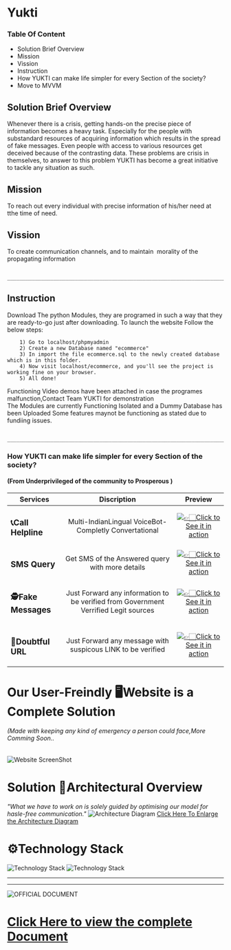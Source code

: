 # Yukti
### Table Of Content

* Solution Brief Overview
* Mission
* Vission
* Instruction
* How YUKTI can make life simpler for every Section of the society?
* Move to MVVM
## Solution Brief Overview
Whenever there is a crisis, getting hands-on the precise piece of information becomes a heavy task. Especially for the people with substandard resources of acquiring information which results in the spread of fake messages. Even people with access to various resources get deceived because of the contrasting data.
These problems are crisis in themselves, to answer to this problem YUKTI has become a great initiative to tackle any situation as such.

## Mission
To reach out every individual  with precise information of his/her need at tthe time of need.

## Vission
To create communication channels, and to maintain  morality of the propagating information
                     
                     _________________________________________________________________________________
## Instruction 
 Download The python Modules, they are programed in such a way that they are ready-to-go just after downloading.
 To launch the website Follow the below steps:
 
        1) Go to localhost/phpmyadmin 
        2) Create a new Database named "ecommerce" 
        3) In import the file ecommerce.sql to the newly created database which is in this folder.
        4) Now visit localhost/ecommerce, and you'll see the project is working fine on your browser. 
        5) All done! 
Functioning Video demos have been attached in case the programes malfunction,Contact Team YUKTI for demonstration        
The Modules are currently Functioning Isolated and a Dummy Database has been Uploaded Some features maynot be functioning as stated due to fundiing issues.


                     _________________________________________________________________________________
### __How YUKTI can make life simpler for every Section of the society?__
#### __(From Underprivileged of the community to Prosperous )__

|  Services             |Discription|Preview    |
| --------------------- |:---------:|:---------:|
|<h3>📞Call Helpline</h1>|Multi-IndianLingual VoiceBot-Completly Convertational |![](/Art%20For%20ReadMe/calling.gif)[👉🏻Click to See it in action](https://www.youtube.com/watch?v=ixiJNRU1iBU&t=29s)           |
|<h3>SMS Query</h1>    |Get SMS of the Answered query with more details             |![](/Art%20For%20ReadMe/Screenshot%20(93).png)[👉🏻Click to See it in action](https://www.youtube.com/watch?v=ixiJNRU1iBU&t=29s)           |
|<h3>🕵Fake Messages</h1>|Just Forward any information to be verified from Government Verrified Legit sources|![](/Art%20For%20ReadMe/Fake%20News.jpg)[👉🏻Click to See it in action](https://www.youtube.com/watch?v=BXsz1g9Ws3E) |
|<h3>🔎Doubtful URL</h1>|Just Forward any message with suspicous LINK to be verified|![](/Art%20For%20ReadMe/URL_To_Use.gif)[👉🏻Click to See it in action](https://www.youtube.com/watch?v=z0dx6O325Uw)|
                            
# Our User-Freindly 🖥Website is a Complete Solution
###### (Made with keeping any kind of emergency a person could face,More Comming Soon..
![Website ScreenShot](/Art%20For%20ReadMe/WEb.PNG)

# <h1> Solution 📐Architectural Overview
   *"What we have to work on is solely guided by optimising our model for hasle-free communication."*
  ![Architecture Diagram](/Art%20For%20ReadMe/Architecture.jpg)
  [Click Here To Enlarge the Architecture Diagram](https://drive.google.com/file/d/1oywneXnLG_yrcqCVc8IZZLJPj304MS64/view?usp=sharing)
# <h1> ⚙️Technology Stack
  ![Technology Stack](/Art%20For%20ReadMe/Technology%20Stack-page0001.jpg)
   ![Technology Stack](/Art%20For%20ReadMe/Capture.PNG)

_____________________________________________________________________________________________________________
_____________________________________________________________________________________________________________
![OFFICIAL DOCUMENT](/Art%20For%20ReadMe/Document%202.gif)

# [Click Here to view the complete Document](https://drive.google.com/file/d/1R0Zav3jHE9rPqXmNeA3Xxumif4ASJy8T/view?usp=sharing)






